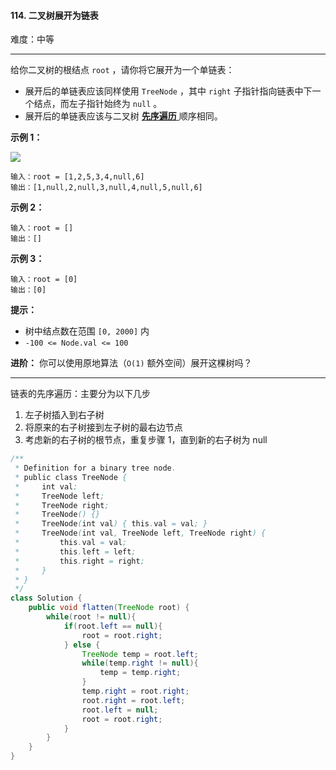 #### 114. 二叉树展开为链表

难度：中等

---

给你二叉树的根结点 `root` ，请你将它展开为一个单链表：

*   展开后的单链表应该同样使用 `TreeNode` ，其中 `right` 子指针指向链表中下一个结点，而左子指针始终为 `null` 。
*   展开后的单链表应该与二叉树 [ **先序遍历** ](https://baike.baidu.com/item/%E5%85%88%E5%BA%8F%E9%81%8D%E5%8E%86/6442839?fr=aladdin) 顺序相同。

 **示例 1：** 

![](https://assets.leetcode.com/uploads/2021/01/14/flaten.jpg)
```
输入：root = [1,2,5,3,4,null,6]
输出：[1,null,2,null,3,null,4,null,5,null,6]
```

 **示例 2：** 

```
输入：root = []
输出：[]
```

 **示例 3：** 

```
输入：root = [0]
输出：[0]
```

 **提示：** 

*   树中结点数在范围 `[0, 2000]` 内
*   `-100 <= Node.val <= 100`

 **进阶：** 你可以使用原地算法（`O(1)` 额外空间）展开这棵树吗？

---

链表的先序遍历：主要分为以下几步

1. 左子树插入到右子树
2. 将原来的右子树接到左子树的最右边节点
3. 考虑新的右子树的根节点，重复步骤 1，直到新的右子树为 null

```Java
/**
 * Definition for a binary tree node.
 * public class TreeNode {
 *     int val;
 *     TreeNode left;
 *     TreeNode right;
 *     TreeNode() {}
 *     TreeNode(int val) { this.val = val; }
 *     TreeNode(int val, TreeNode left, TreeNode right) {
 *         this.val = val;
 *         this.left = left;
 *         this.right = right;
 *     }
 * }
 */
class Solution {
    public void flatten(TreeNode root) {
        while(root != null){
            if(root.left == null){
                root = root.right;
            } else {
                TreeNode temp = root.left;
                while(temp.right != null){
                    temp = temp.right;
                }
                temp.right = root.right;
                root.right = root.left;
                root.left = null;
                root = root.right;
            }
        }
    }
}
```